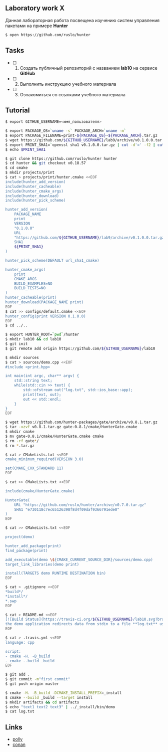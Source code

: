 ## Laboratory work X

Данная лабораторная работа посвещена изучению систем управления пакетами на примере **Hunter**

```bash
$ open https://github.com/ruslo/hunter
```

## Tasks

- [ ] 1. Создать публичный репозиторий с названием **lab10** на сервисе **GitHub**
- [ ] 2. Выполнить инструкцию учебного материала
- [ ] 3. Ознакомиться со ссылками учебного материала

## Tutorial

```bash
$ export GITHUB_USERNAME=<имя_пользователя>
```

```bash
$ export PACKAGE_OS=`uname -s` PACKAGE_ARCH=`uname -m` 
$ export PACKAGE_FILENAME=print-${PACKAGE_OS}-${PACKAGE_ARCH}.tar.gz
$ wget https://github.com/${GITHUB_USERNAME}/lab9/archive/v0.1.0.0.tar.gz
$ export PRINT_SHA1=`openssl sha1 v0.1.0.0.tar.gz | cut -d'=' -f2 | cut -c2-41`
$ echo $PRINT_SHA1
```

```bash
$ git clone https://github.com/ruslo/hunter hunter
$ cd hunter && git checkout v0.18.57
$ cd cmake
$ mkdir projects/print
$ cat > projects/print/hunter.cmake <<EOF
include(hunter_add_version)
include(hunter_cacheable)
include(hunter_cmake_args)
include(hunter_download)
include(hunter_pick_scheme)

hunter_add_version(
    PACKAGE_NAME
    print
    VERSION
    "0.1.0.0"
    URL
    "https://github.com/${GITHUB_USERNAME}/lab9/archive/v0.1.0.0.tar.gz"
    SHA1
    ${PRINT_SHA1}
)

hunter_pick_scheme(DEFAULT url_sha1_cmake)

hunter_cmake_args(
    print
    CMAKE_ARGS
    BUILD_EXAMPLES=NO
    BUILD_TESTS=NO
)
hunter_cacheable(print)
hunter_download(PACKAGE_NAME print)
EOF
$ cat >> configs/default.cmake <<EOF
hunter_config(print VERSION 0.1.0.0)
EOF
$ cd ../..
```

```bash
$ export HUNTER_ROOT=`pwd`/hunter
$ mkdir lab10 && cd lab10
$ git init
$ git remote add origin https://github.com/${GITHUB_USERNAME}/lab10
```

```bash
$ mkdir sources
$ cat > sources/demo.cpp <<EOF
#include <print.hpp>

int main(int argc, char** argv) {
	std::string text;
	while(std::cin >> text) {
		std::ofstream out("log.txt", std::ios_base::app);
		print(text, out);
		out << std::endl;
	}
}
EOF
```

```bash
$ wget https://github.com/hunter-packages/gate/archive/v0.8.1.tar.gz 
$ tar -xzvf v0.8.1.tar.gz gate-0.8.1/cmake/HunterGate.cmake
$ mkdir cmake
$ mv gate-0.8.1/cmake/HunterGate.cmake cmake
$ rm -rf gate*/
$ rm *.tar.gz
```

```bash
$ cat > CMakeLists.txt <<EOF
cmake_minimum_required(VERSION 3.0)

set(CMAKE_CXX_STANDARD 11)
EOF
```

```bash
$ cat >> CMakeLists.txt <<EOF

include(cmake/HunterGate.cmake)

HunterGate(
    URL "https://github.com/ruslo/hunter/archive/v0.7.0.tar.gz"
    SHA1 "e730118c7ec65126398f8d4f09daf9366791ede0"
)
EOF
```

```bash
$ cat >> CMakeLists.txt <<EOF

project(demo)

hunter_add_package(print)
find_package(print)

add_executable(demo \${CMAKE_CURRENT_SOURCE_DIR}/sources/demo.cpp)
target_link_libraries(demo print)

install(TARGETS demo RUNTIME DESTINATION bin)
EOF
```

```bash
$ cat > .gitignore <<EOF
*build*/
*install*/
*.swp
EOF
```

```bash
$ cat > README.md <<EOF
[![Build Status](https://travis-ci.org/${GITHUB_USERNAME}/lab10.svg?branch=master)](https://travis-ci.org/rusdevops/lab10)
the demo application redirects data from stdin to a file **log.txt** using a package **print**.
EOF
```

```bash
$ cat > .travis.yml <<EOF
language: cpp

script:   
- cmake -H. -B_build
- cmake --build _build
EOF
```

```bash
$ git add .
$ git commit -m"first commit"
$ git push origin master
```

```bash
$ cmake -H. -B_build -DCMAKE_INSTALL_PREFIX=_install
$ cmake --build _build --target install
$ mkdir artifacts && cd artifacts
$ echo "text1 text2 text3" | ../_install/bin/demo
$ cat log.txt
```

## Links

- [polly](https://github.com/ruslo/polly)
- [conan](https://conan.io)
